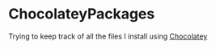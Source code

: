 # ChocolateyPackages
Trying to keep track of all the files I install using [Chocolatey](https://chocolatey.org/) 
